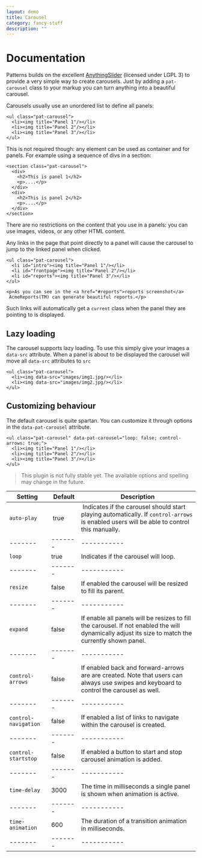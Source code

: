 ```yaml
---
layout: demo
title: Carousel
category: fancy-stuff
description: ""
---
```


# Documentation

Patterns builds on the excellent
[AnythingSlider](https://github.com/CSS-Tricks/AnythingSlider/wiki)
(licensed under LGPL 3) to provide a very simple way to create
carousels. Just by adding a `pat-carousel` class to your markup you can
turn anything into a beautiful carousel.

Carousels usually use an unordered list to define all panels:

    <ul class="pat-carousel">
      <li><img title="Panel 1"/></li>
      <li><img title="Panel 2"/></li>
      <li><img title="Panel 3"/></li>
    </ul>

This is not required though: any element can be used as container and
for panels. For example using a sequence of divs in a section:

    <section class="pat-carousel">
      <div>
        <h2>This is panel 1</h2>
        <p>....</p>
      </div>
      <div>
        <h2>This is panel 2</h2>
        <p>....</p>
      </div>
    </section>

There are no restrictions on the content that you use in a panels: you
can use images, videos, or any other HTML content.

Any links in the page that point directly to a panel will cause the
carousel to jump to the linked panel when clicked.

    <ul class="pat-carousel">
      <li id="intro"><img title="Panel 1"/></li>
      <li id="frontpage"><img title="Panel 2"/></li>
      <li id="reports"><img title="Panel 3"/></li>
    </ul>

    <p>As you can see in the <a href="#reports">reports screenshot</a>
     AcmeReports(TM) can generate beautiful reports.</p>

Such links will automatically get a `current` class when the panel they
are pointing to is displayed.

Lazy loading
------------

The carousel supports lazy loading. To use this simply give your images
a `data-src` attribute. When a panel is about to be displayed the
carousel will move all `data-src` attributes to `src`

    <ul class="pat-carousel">
      <li><img data-src="images/img1.jpg/></li>
      <li><img data-src="images/img2.jpg/></li>
    </ul>

Customizing behaviour
---------------------

The default carousel is quite spartan. You can customize it through
options in the `data-pat-carousel` attribute.

    <ul class="pat-carousel" data-pat-carousel="loop: false; control-arrows: true;">
      <li><img title="Panel 1"/></li>
      <li><img title="Panel 2"/></li>
      <li><img title="Panel 3"/></li>
    </ul>


>    This plugin is not fully stable yet. The available options and spelling may
>    change in the future.


| Setting | Default | Description |
| ------- | ------- | ----------- |
| `auto-play` | true | Indicates if the carousel should start playing automatically. If `control-arrows` is enabled users will be able to control this manually.|
| ------- | ------- | ----------- |
| `loop` | true | Indicates if the carousel will loop. | 
| ------- | ------- | ----------- |
| `resize` | false | If enabled the carousel will be resized to fill its parent. | 
| ------- | ------- | ----------- |
| `expand` | false | If enable all panels will be resizes to fill the carousel. If not enabled the will dynamically adjust its size to match the currently shown panel. | 
| ------- | ------- | ----------- |
| `control-arrows` | false | If enabled back and forward-arrows are are created. Note that users can always use swipes and keyboard to control the carousel as well. | 
| ------- | ------- | ----------- |
| `control-navigation` | false | If enabled a list of links to navigate within the carousel is created. | 
| ------- | ------- | ----------- |
| `control-startstop` | false | If enabled a button to start and stop carousel animation is added. | 
| ------- | ------- | ----------- |
| `time-delay` | 3000 | The time in milliseconds a single panel is shown when animation is active. | 
| ------- | ------- | ----------- |
| `time-animation` | 600 | The duration of a transition animation in milliseconds. | 
| ------- | ------- | ----------- |

